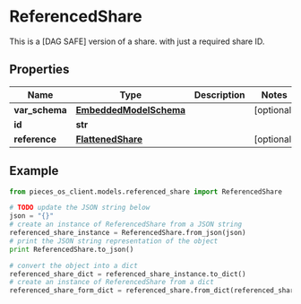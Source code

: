 # ReferencedShare

This is a [DAG SAFE] version of a share. with just a required share ID.

## Properties

Name | Type | Description | Notes
------------ | ------------- | ------------- | -------------
**var_schema** | [**EmbeddedModelSchema**](EmbeddedModelSchema) |  | [optional] 
**id** | **str** |  | 
**reference** | [**FlattenedShare**](FlattenedShare) |  | [optional] 

## Example

```python
from pieces_os_client.models.referenced_share import ReferencedShare

# TODO update the JSON string below
json = "{}"
# create an instance of ReferencedShare from a JSON string
referenced_share_instance = ReferencedShare.from_json(json)
# print the JSON string representation of the object
print ReferencedShare.to_json()

# convert the object into a dict
referenced_share_dict = referenced_share_instance.to_dict()
# create an instance of ReferencedShare from a dict
referenced_share_form_dict = referenced_share.from_dict(referenced_share_dict)
```



